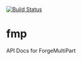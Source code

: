 [![Build Status](https://travis-ci.org/ModApiDocs/fmp.svg?branch=master)](https://travis-ci.org/ModApiDocs/fmp)
# fmp
API Docs for ForgeMultiPart
